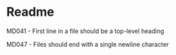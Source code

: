 # Readme

MD041 - First line in a file should be a top-level heading

MD047 - Files should end with a single newline character
